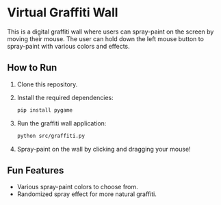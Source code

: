 # Virtual Graffiti Wall

This is a digital graffiti wall where users can spray-paint on the screen by moving their mouse. The user can hold down the left mouse button to spray-paint with various colors and effects.

## How to Run

1. Clone this repository.
2. Install the required dependencies:

    ```bash
    pip install pygame
    ```

3. Run the graffiti wall application:

    ```bash
    python src/graffiti.py
    ```

4. Spray-paint on the wall by clicking and dragging your mouse!

## Fun Features
- Various spray-paint colors to choose from.
- Randomized spray effect for more natural graffiti.
